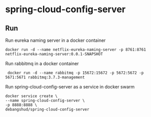 # spring-cloud-config-server

## Run
Run eureka naming server in a docker container
    
    docker run -d --name netflix-eureka-naming-server -p 8761:8761 netflix-eureka-naming-server:0.0.1-SNAPSHOT 

Run rabbitmq in a docker container

     docker run -d --name rabbitmq -p 15672:15672 -p 5672:5672 -p 5671:5671 rabbitmq:3.7.3-management   
     
Run spring-cloud-config-server as a service in docker swarm
    
    docker service create \
    --name spring-cloud-config-server \
    -p 8888:8888 \
    debangshud/spring-cloud-config-server      
    
        
        
